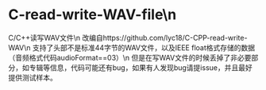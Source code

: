 # C-read-write-WAV-file\n
C/C++读写WAV文件\n
改编自https://github.com/lyc18/C-CPP-read-write-WAV\n
支持了头部不是标准44字节的WAV文件，以及IEEE float格式存储的数据（音频格式代码audioFormat==03）\n
但是在写WAV文件的时候丢掉了非必要部分，如专辑等信息，代码可能还有bug，如果有人发现bug请提issue，并且最好提供测试样本。

